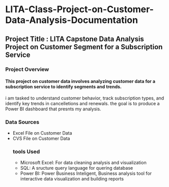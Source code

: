 # LITA-Class-Project-on-Customer-Data-Analysis-Documentation
## Project Title : LITA Capstone Data Analysis Project on Customer Segment for a Subscription Service
### Project Overview
#### This project on customer data involves analyzing customer data for a subscription service to identify segments and trends.
i am tasked to understand customer behavior, track subscription types, and identify key trends in cancelletions and renewals.
the goal is to produce a Power BI dashboard that presnts my analysis.
### Data Sources
- Excel File on Customer Data
- CVS File on Customer Data
  ### tools Used
  - Microsoft Excel: For data cleaning analysis and visualization
  - SQL: A sructure query language for quering database
  - Power BI: Power Business Inteligent, Business analysis tool for interactive data visualization and building reports 
